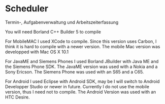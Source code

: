 # Scheduler
 Termin-, Aufgabenverwaltung und Arbeitszeiterfassung 

You will need Borland C++ Builder 5 to compile

For MobileMAC I used XCode to compile. Since this version uses Carbon, I think it is hard to compile with a newer version.
The mobile Mac version was developped with Mac OS X 10.1

For JavaME and Siemens Phones I used Borland JBuilder with Java ME and the Siemens Phone SDK.
The JavaME version was used with a Nokia and a Sony Ericson. The Siemens Phone was used with an S65 and a C65.

For Android I used Eclipse with Android SDK, may be I will switch to Android Developper Studio or newer in future. Currently I do not use the mobile version, thus I need not to compile.
The Android Version was used with an HTC Desire.
